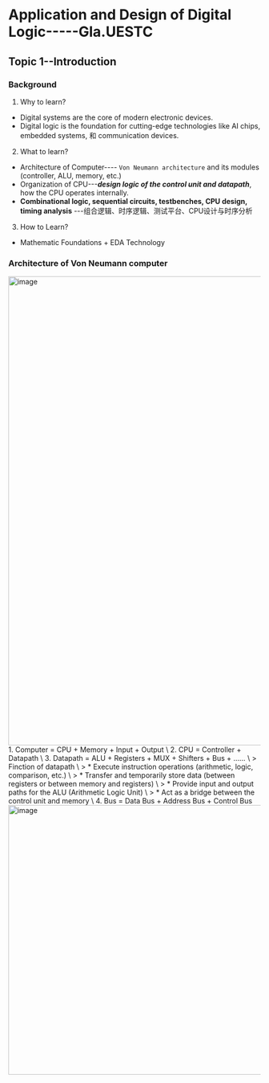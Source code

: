 # Application and Design of Digital Logic-----Gla.UESTC
## Topic 1--Introduction 

### Background
1. Why to learn?
* Digital systems are the core of modern electronic devices.
* Digital logic is the foundation for cutting-edge technologies like AI chips, embedded systems, 和 communication devices.
2. What to learn?
* Architecture of Computer---- `Von Neumann architecture` and its modules (controller, ALU, memory, etc.)
* Organization of CPU---***design logic of the control unit and datapath***, how the CPU operates internally.
* **Combinational logic, sequential circuits, testbenches, CPU design, timing analysis** ---组合逻辑、时序逻辑、测试平台、CPU设计与时序分析
3. How to Learn?
* Mathematic Foundations + EDA Technology  

### Architecture of Von Neumann computer
<img width="1195" height="934" alt="image" src="https://github.com/user-attachments/assets/7858e926-455a-407e-b0cb-70475eb2d395" />
1. Computer = CPU + Memory + Input + Output \ 
2. CPU = Controller + Datapath  \
3. Datapath = ALU + Registers + MUX + Shifters + Bus + ……  \
> Finction of datapath  \
> * Execute instruction operations (arithmetic, logic, comparison, etc.)  \
> * Transfer and temporarily store data (between registers or between memory and registers)  \
> * Provide input and output paths for the ALU (Arithmetic Logic Unit)  \
> * Act as a bridge between the control unit and memory  \
4. Bus = Data Bus + Address Bus + Control Bus   
<img width="885" height="537" alt="image" src="https://github.com/user-attachments/assets/10e878a8-7336-4e81-9f55-7a32ef43ab79" />
